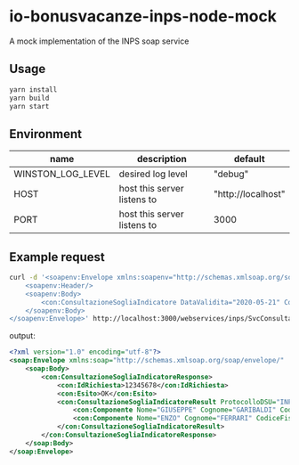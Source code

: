 # io-bonusvacanze-inps-node-mock
A mock implementation of the INPS soap service 

##  Usage
```sh
yarn install
yarn build
yarn start
```

## Environment
name|description|default
-|-|-
WINSTON_LOG_LEVEL|desired log level|"debug"
HOST|host this server listens to|"http://localhost"
PORT|host this server listens to|3000


## Example request
```sh
curl -d '<soapenv:Envelope xmlns:soapenv="http://schemas.xmlsoap.org/soap/envelope/" xmlns:con="http://inps.it/ConsultazioneISEE">
	<soapenv:Header/>
	<soapenv:Body>
		<con:ConsultazioneSogliaIndicatore DataValidita="2020-05-21" CodiceFiscale="VRDGPP83R10B293I" FornituraNucleo="SI" CodiceSoglia="BVAC01"/>
	</soapenv:Body>
</soapenv:Envelope>' http://localhost:3000/webservices/inps/SvcConsultazione/ 
```

output:
```xml 
<?xml version="1.0" encoding="utf-8"?>
<soap:Envelope xmlns:soap="http://schemas.xmlsoap.org/soap/envelope/"  xmlns:tns="http://inps.it/ConsultazioneISEE" xmlns:msc="http://schemas.microsoft.com/ws/2005/12/wsdl/contract" xmlns:i0="http://tempuri.org/" xmlns:wsu="http://docs.oasis-open.org/wss/2004/01/oasis-200401-wss-wssecurity-utility-1.0.xsd">
    <soap:Body>
        <con:ConsultazioneSogliaIndicatoreResponse>
            <con:IdRichiesta>12345678</con:IdRichiesta>
            <con:Esito>OK</con:Esito>
            <con:ConsultazioneSogliaIndicatoreResult ProtocolloDSU="INPS-ISEE-0000-00000000A-00" SottoSoglia="SI" TipoIndicatore="ISEE Ordinario" DataPresentazioneDSU="2020-05-01" PresenzaDifformita="NO">
                <con:Componente Nome="GIUSEPPE" Cognome="GARIBALDI" CodiceFiscale="VRDGPP83R10B293I"/>
                <con:Componente Nome="ENZO" Cognome="FERRARI" CodiceFiscale="FRRNZE98B18F257D"/>
            </con:ConsultazioneSogliaIndicatoreResult>
        </con:ConsultazioneSogliaIndicatoreResponse>
    </soap:Body>
</soap:Envelope>
```